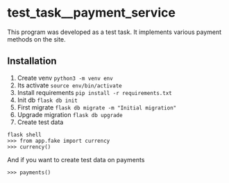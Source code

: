 # test_task__payment_service
This program was developed as a test task. It implements various payment methods on the site.
## Installation
1. Create venv `python3 -m venv env`
2. Its activate `source env/bin/activate`
3. Install requirements `pip install -r requirements.txt`
4. Init db `flask db init`
5. First migrate `flask db migrate -m "Initial migration"`
6. Upgrade migration `flask db upgrade`
7. Create test data
```
flask shell
>>> from app.fake import currency
>>> currency()
```
And if you want to create test data on payments
```
>>> payments()
```